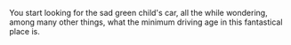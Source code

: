 You start looking for the sad green child's car, all the while wondering, among many other things, what the minimum driving age in this fantastical place is.